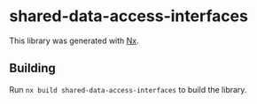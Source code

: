 # shared-data-access-interfaces

This library was generated with [Nx](https://nx.dev).

## Building

Run `nx build shared-data-access-interfaces` to build the library.

